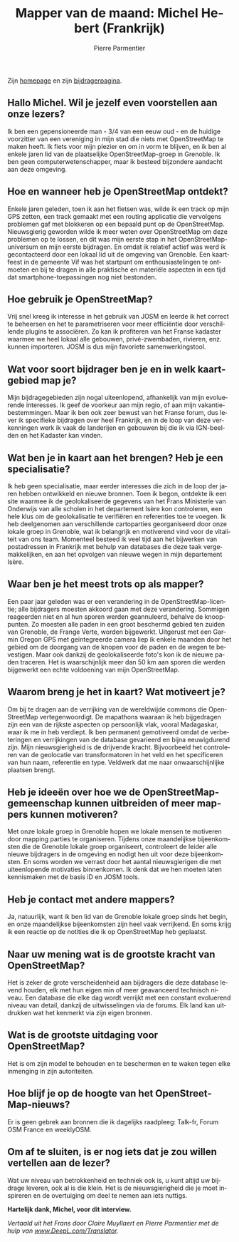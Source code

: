 ﻿---
title: "Mapper van de maand: Michel Hebert (Frankrijk)"
featured:
layout: post
category: motm
author: Pierre Parmentier
lang: nl
---

Zijn [homepage](https://www.openstreetmap.org/user/chimel38) en zijn [bijdragerpagina](https://hdyc.neis-one.org/?chimel38).

## Hallo Michel. Wil je jezelf even voorstellen aan onze lezers?

Ik ben een gepensioneerde man - 3/4 van een eeuw oud - en de huidige voorzitter van een vereniging in mijn stad die niets met OpenStreetMap te maken heeft. Ik fiets voor mijn plezier en om in vorm te blijven, en ik ben al enkele jaren lid van de plaatselijke OpenStreetMap-groep in Grenoble. Ik ben geen computerwetenschapper, maar ik besteed bijzondere aandacht aan deze omgeving.

## Hoe en wanneer heb je OpenStreetMap ontdekt?

Enkele jaren geleden, toen ik aan het fietsen was, wilde ik een track op mijn GPS zetten, een track gemaakt met een routing applicatie die vervolgens problemen gaf met blokkeren op een bepaald punt op de OpenStreetMap. Nieuwsgierig geworden wilde ik meer weten over OpenStreetMap om deze problemen op te lossen, en dit was mijn eerste stap in het OpenStreetMap-universum en mijn eerste bijdragen. En omdat ik relatief actief was werd ik gecontacteerd door een lokaal lid uit de omgeving van Grenoble. Een kaartfeest in de gemeente Vif was het startpunt om enthousiastelingen te ontmoeten en bij te dragen in alle praktische en materiële aspecten in een tijd dat smartphone-toepassingen nog niet bestonden.

## Hoe gebruik je OpenStreetMap?

Vrij snel kreeg ik interesse in het gebruik van JOSM en leerde ik het correct te beheersen en het te parametriseren voor meer efficiëntie door verschillende plugins te associëren. Zo kan ik profiteren van het Franse kadaster waarmee we heel lokaal alle gebouwen, privé-zwembaden, rivieren, enz. kunnen importeren. JOSM is dus mijn favoriete samenwerkingstool.

## Wat voor soort bijdrager ben je en in welk kaartgebied map je?

Mijn bijdragegebieden zijn nogal uiteenlopend, afhankelijk van mijn evoluerende interesses. Ik geef de voorkeur aan mijn regio, of aan mijn vakantiebestemmingen. Maar ik ben ook zeer bewust van het Franse forum, dus lever ik specifieke bijdragen over heel Frankrijk, en in de loop van deze verkenningen werk ik vaak de landerijen en gebouwen bij die ik via IGN-beelden en het Kadaster kan vinden.

## Wat ben je in kaart aan het brengen? Heb je een specialisatie?

Ik heb geen specialisatie, maar eerder interesses die zich in de loop der jaren hebben ontwikkeld en nieuwe bronnen. Toen ik begon, ontdekte ik een site waarmee ik de geolokaliseerde gegevens van het Frans Ministerie van Onderwijs van alle scholen in het departement Isère kon controleren, een hele klus om de geolokalisatie te verifiëren en referenties toe te voegen. Ik heb deelgenomen aan verschillende cartoparties georganiseerd door onze lokale groep in Grenoble, wat ik belangrijk en motiverend vind voor de vitaliteit van ons team. Momenteel besteed ik veel tijd aan het bijwerken van postadressen in Frankrijk met behulp van databases die deze taak vergemakkelijken, en aan het opvolgen van nieuwe wegen in mijn departement Isère.

## Waar ben je het meest trots op als mapper?

Een paar jaar geleden was er een verandering in de OpenStreetMap-licentie; alle bijdragers moesten akkoord gaan met deze verandering. Sommigen reageerden niet en al hun sporen werden geannuleerd, behalve de knooppunten. Zo moesten alle paden in een groot beschermd gebied ten zuiden van Grenoble, de Frange Verte, worden bijgewerkt. Uitgerust met een Garmin Oregon GPS met geïntegreerde camera liep ik enkele maanden door het gebied om de doorgang van de knopen voor de paden en de wegen te bevestigen. Maar ook dankzij de geolokaliseerde foto's kon ik de nieuwe paden traceren. Het is waarschijnlijk meer dan 50 km aan sporen die werden bijgewerkt een echte voldoening van mijn OpenStreetMap.

## Waarom breng je het in kaart? Wat motiveert je?

Om bij te dragen aan de verrijking van de wereldwijde commons die OpenStreetMap vertegenwoordigt. De mapathons waaraan ik heb bijgedragen zijn een van de rijkste aspecten op persoonlijk vlak, vooral Madagaskar, waar ik me in heb verdiept. Ik ben permanent gemotiveerd omdat de verbeteringen en verrijkingen van de database gevarieerd en bijna eeuwigdurend zijn. Mijn nieuwsgierigheid is de drijvende kracht. Bijvoorbeeld het controleren van de geolocatie van transformatoren in het veld en het specificeren van hun naam, referentie en type. Veldwerk dat me naar onwaarschijnlijke plaatsen brengt.

## Heb je ideeën over hoe we de OpenStreetMap-gemeenschap kunnen uitbreiden of meer mappers kunnen motiveren?

Met onze lokale groep in Grenoble hopen we lokale mensen te motiveren door mapping parties te organiseren. Tijdens onze maandelijkse bijeenkomsten die de Grenoble lokale groep organiseert, controleert de leider alle nieuwe bijdragers in de omgeving en nodigt hen uit voor deze bijeenkomsten. En soms worden we verrast door het aantal nieuwsgierigen die met uiteenlopende motivaties binnenkomen. Ik denk dat we hen moeten laten kennismaken met de basis iD en JOSM tools.

## Heb je contact met andere mappers?

Ja, natuurlijk, want ik ben lid van de Grenoble lokale groep sinds het begin, en onze maandelijkse bijeenkomsten zijn heel vaak verrijkend. En soms krijg ik een reactie op de notities die ik op OpenStreetMap heb geplaatst.

## Naar uw mening wat is de grootste kracht van OpenStreetMap?

Het is zeker de grote verscheidenheid aan bijdragers die deze database levend houden, elk met hun eigen min of meer geavanceerd technisch niveau. Een database die elke dag wordt verrijkt met een constant evoluerend niveau van detail, dankzij de uitwisselingen via de forums. Elk land kan uitdrukken wat het kenmerkt via zijn eigen bronnen.

## Wat is de grootste uitdaging voor OpenStreetMap?

Het is om zijn model te behouden en te beschermen en te waken tegen elke inmenging in zijn autoriteiten.

## Hoe blijf je op de hoogte van het OpenStreetMap-nieuws?

Er is geen gebrek aan bronnen die ik dagelijks raadpleeg: Talk-fr, Forum OSM France en weeklyOSM.

## Om af te sluiten, is er nog iets dat je zou willen vertellen aan de lezer?

Wat uw niveau van betrokkenheid en techniek ook is, u kunt altijd uw bijdrage leveren, ook al is die klein. Het is de nieuwsgierigheid die je moet inspireren en de overtuiging om deel te nemen aan iets nuttigs.

**Hartelijk dank, Michel, voor dit interview.**

*Vertaald uit het Frans door Claire Muyllaert en Pierre Parmentier met de hulp van www.DeepL.com/Translator.*

